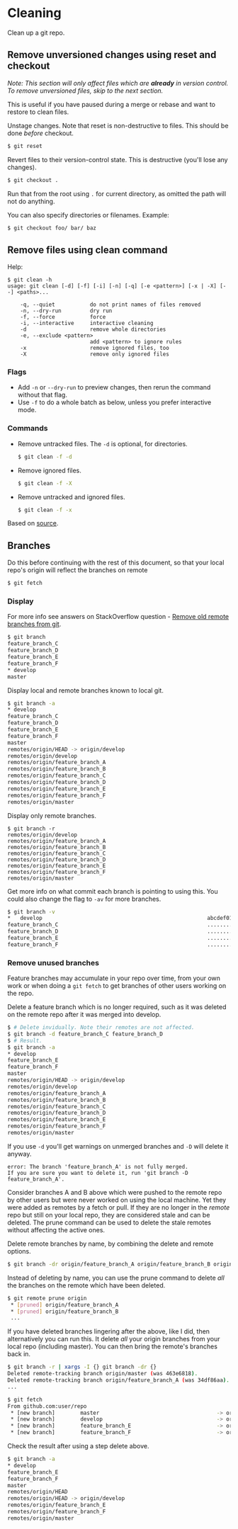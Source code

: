 # Cleaning

Clean up a git repo.

## Remove unversioned changes using reset and checkout

_Note: This section will only affect files which are **already** in version control. To remove unversioned files, skip to the next section._

This is useful if you have paused during a merge or rebase and want to restore to clean files.

Unstage changes. Note that reset is non-destructive to files. This should be done _before_ checkout.

```sh
$ git reset
```

Revert files to their version-control state. This is destructive (you'll lose any changes).

```sh
$ git checkout .
```

Run that from the root using `.` for current directory, as omitted the path will not do anything. 

You can also specify directories or filenames. Example:

```sh
$ git checkout foo/ bar/ baz
```

## Remove files using clean command

Help:

```
$ git clean -h
usage: git clean [-d] [-f] [-i] [-n] [-q] [-e <pattern>] [-x | -X] [--] <paths>...

    -q, --quiet           do not print names of files removed
    -n, --dry-run         dry run
    -f, --force           force
    -i, --interactive     interactive cleaning
    -d                    remove whole directories
    -e, --exclude <pattern>
                          add <pattern> to ignore rules
    -x                    remove ignored files, too
    -X                    remove only ignored files
```

### Flags

- Add `-n` or `--dry-run` to preview changes, then rerun the command without that flag.
- Use `-f` to do a whole batch as below, unless you prefer interactive mode.

### Commands

- Remove untracked files. The `-d` is optional, for directories.
    ```sh
    $ git clean -f -d
    ```
- Remove ignored files.
    ```sh
    $ git clean -f -X
    ```
- Remove untracked and ignored files.
    ```sh
    $ git clean -f -x
    ```

Based on [source](https://coderwall.com/p/g16jpq/keep-your-git-directory-clean-with-git-clean-and-git-trash).

## Branches

Do this before continuing with the rest of this document, so that your local repo's origin will reflect the branches on remote

```bash
$ git fetch
```

### Display

For more info see answers on StackOverflow question - [Remove old remote branches from git](https://stackoverflow.com/questions/17470691/remove-old-remote-branches-from-git).

```bash
$ git branch
feature_branch_C
feature_branch_D
feature_branch_E
feature_branch_F
* develop
master
```

Display local and remote branches known to local git.

```bash
$ git branch -a
* develop
feature_branch_C
feature_branch_D
feature_branch_E
feature_branch_F
master
remotes/origin/HEAD -> origin/develop
remotes/origin/develop
remotes/origin/feature_branch_A
remotes/origin/feature_branch_B
remotes/origin/feature_branch_C
remotes/origin/feature_branch_D
remotes/origin/feature_branch_E
remotes/origin/feature_branch_F
remotes/origin/master
```

Display only remote branches.

```
$ git branch -r
remotes/origin/develop
remotes/origin/feature_branch_A
remotes/origin/feature_branch_B
remotes/origin/feature_branch_C
remotes/origin/feature_branch_D
remotes/origin/feature_branch_E
remotes/origin/feature_branch_F
remotes/origin/master
```

Get more info on what commit each branch is pointing to using this. You could also change the flag to `-av` for more branches.

```bash
$ git branch -v
*   develop                                                    abcdef01 Short hash left and commit message here
feature_branch_C                                               ........ ...
feature_branch_D                                               ........ ...
feature_branch_E                                               ........ ...
feature_branch_F                                               ........ ...
```

### Remove unused branches

Feature branches may accumulate in your repo over time, from your own work or when doing a `git fetch` to get branches of other users working on the repo.

Delete a feature branch which is no longer required, such as it was deleted on the remote repo after it was merged into develop.

```bash
$ # Delete invidually. Note their remotes are not affected.
$ git branch -d feature_branch_C feature_branch_D
$ # Result.
$ git branch -a
* develop
feature_branch_E
feature_branch_F
master
remotes/origin/HEAD -> origin/develop
remotes/origin/develop
remotes/origin/feature_branch_A
remotes/origin/feature_branch_B
remotes/origin/feature_branch_C
remotes/origin/feature_branch_D
remotes/origin/feature_branch_E
remotes/origin/feature_branch_F
remotes/origin/master
```

If you use `-d` you'll get warnings on unmerged branches and `-D` will delete it anyway.

```
error: The branch 'feature_branch_A' is not fully merged.
If you are sure you want to delete it, run 'git branch -D feature_branch_A'.
```

Consider branches A and B above which were pushed to the remote repo by other users but were never worked on using the local machine. Yet they were added as remotes by a fetch or pull. If they are no longer in the _remote_ repo but still on your local repo, they are considered stale and can be deleted. The prune command can be used to delete the stale remotes without affecting the active ones.

Delete remote branches by name, by combining the delete and remote options.

```bash
$ git branch -dr origin/feature_branch_A origin/feature_branch_B origin/feature_branch_C origin/feature_branch_D
```

Instead of deleting by name, you can use the prune command to delete _all_ the branches on the remote which have been deleted.

```bash
$ git remote prune origin
 * [pruned] origin/feature_branch_A
 * [pruned] origin/feature_branch_B
 ...
```

If you have deleted branches lingering after the above, like I did, then alternatively you can run this. It delete _all_ your origin branches from your local repo (including master). You can then bring the remote's branches back in.

```bash
$ git branch -r | xargs -I {} git branch -dr {}
Deleted remote-tracking branch origin/master (was 463e6818).
Deleted remote-tracking branch origin/feature_branch_A (was 34df86aa).
...

$ git fetch
From github.com:user/repo
 * [new branch]        master                                     -> origin/master
 * [new branch]        develop                                    -> origin/develop
 * [new branch]        feature_branch_E                           -> origin/feature_branch_E
 * [new branch]        feature_branch_F                           -> origin/feature_branch_F
```

Check the result after using a step delete above.

```bash
$ git branch -a
* develop
feature_branch_E
feature_branch_F
master
remotes/origin/HEAD
remotes/origin/HEAD -> origin/develop
remotes/origin/feature_branch_E
remotes/origin/feature_branch_F
remotes/origin/master
```
